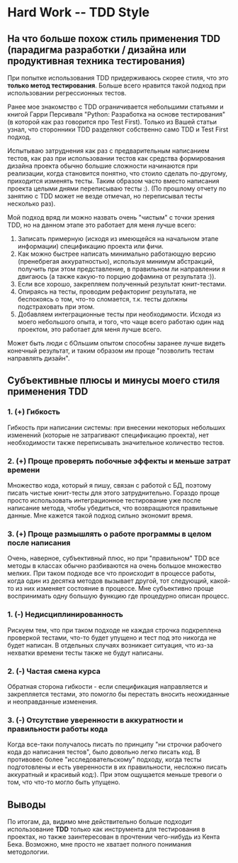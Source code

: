 # Hard Work -- TDD Style

## На что больше похож стиль применения TDD (парадигма разработки / дизайна или продуктивная техника тестирования)

При попытке использования TDD придерживаюсь скорее стиля, что
это **только метод тестирования**. Больше всего нравится такой подход при использовании регрессионных тестов.

Ранее мое знакомство с TDD ограничивается небольшими статьями и книгой Гарри Персиваля "Python: Разработка на основе тестирования" (в которой как раз говорится про Test First).
Только из Вашей статьи узнал, что сторонники TDD разделяют собственно само TDD и Test First подход.

Испытываю затруднения как раз с предварительным написанием тестов, как раз при использовании тестов как средства фoрмирования дизайна проекта
обычно большие сложности начинаются при реализации, когда становится понятно, что стоило сделать по-другому, приходится изменять тесты.
Таким образом часто вместо написания проекта целыми днями переписываю тесты :). (По прошлому отчету по занятию с TDD может не везде отмечал, но переписывал тесты несколько раз).

Мой подход вряд ли можно назвать очень "чистым" с точки зрения TDD, но на данном этапе это работает для меня лучше всего:

1. Записать примерную (исходя из имеющейся на начальном этапе информации) спецификацию проекта или фичи.
2. Как можно быстрее написать минимально работающую версию (пренебрегая аккуратностью), используя минимум абстракций, получить при этом
   представление, в правильном ли направлении я двигаюсь (а также какую-то порцию дофамина от результата :)).
3. Если все хорошо, закрепляем полученный результат юнит-тестами.
4. Опираясь на тесты, проводим рефакторинг результата, не беспокоясь о том, что-то сломается, т.к. тесты должны подстраховать при этом.
5. Добавляем интеграционные тесты при необходимости.
   Исходя из моего небольшого опыта, и того, что чаще всего работаю один над проектом, это работает для меня лучше всего.

Может быть люди с бОльшим опытом способны заранее лучше видеть конечный результат, и таким образом им проще "позволить тестам направлять дизайн".

## Субъективные плюсы и минусы моего стиля применения TDD

### 1. (+) Гибкость

Гибкость при написании системы: при внесении некоторых небольших изменений (которые не затрагивают спецификацию проекта),
нет необходимости также переписывать значительное количество тестов.

### 2. (+) Проще проверять побочные эффекты и меньше затрат времени

Множество кода, который я пишу, связан с работой с БД, поэтому писать чистые юнит-тесты для этого затруднительно.
Гораздо проще просто использовать интеграционное тестирование уже после написание метода, чтобы убедиться, что возвращаются правильные данные.
Мне кажется такой подход сильно экономит время.

### 3. (+) Проще размышлять о работе программы в целом после написания

Очень, наверное, субъективный плюс, но при "правильном" TDD все методы в классах обычно
разбиваются на очень большое множество мелких. При таком подходе все что происходит в процессе работы, когда один из десятка методов
вызывает другой, тот следующий, какой-то из них изменяет состояние в процессе.
Мне субъективно проще воспринимать одну большую функцию где процедурно описан процесс.

### 1. (-) Недисциплинированность

Рискуем тем, что при таком подходе не каждая строчка подкреплена проверкой тестами,
что-то будет упущено и тест под это никогда не будет написан.
В отдельных случаях возникает ситуация, что из-за нехватки времени тесты также не будут написаны.

### 2. (-) Частая смена курса

Обратная сторона гибкости - если спецификация направляется и закрепляется тестами, это помогло бы перестать вносить неожиданные и неоправданные изменения.

### 3. (-) Отсутствие уверенности в аккуратности и правильности работы кода

Когда все-таки получалось писать по принципу "ни строчки рабочего кода до написания тестов", было довольно легко писать код.
В противовес более "исследовательскому" подходу, когда тесты подготовлены и есть уверенности в их правильности, несложно писать
аккуратный и красивый код:). При этом ощущается меньше тревоги о том, что что-то могло быть упущено.

## Выводы

По итогам, да, видимо мне действительно больше подходит использование **TDD** только как инструмента для тестирования в проектах, но также заинтересован в прочтении чего-нибудь из Кента Бека. Возможно, мне просто не хватает полного понимания методологии.
